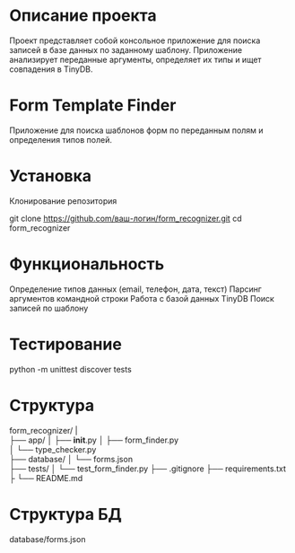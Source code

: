 # Описание проекта

Проект представляет собой консольное приложение для поиска записей в базе данных по заданному шаблону. Приложение анализирует переданные аргументы, определяет их типы и ищет совпадения в TinyDB.



# Form Template Finder

Приложение для поиска шаблонов форм по переданным полям и определения типов полей.

# Установка 

Клонирование репозитория

git clone https://github.com/ваш-логин/form_recognizer.git
cd form_recognizer

# Функциональность

Определение типов данных (email, телефон, дата, текст)
Парсинг аргументов командной строки
Работа с базой данных TinyDB
Поиск записей по шаблону

# Тестирование

python -m unittest discover tests

# Cтруктура 

form_recognizer/
|                
├── app/
│   ├── __init__.py
│   ├── form_finder.py    
│   └── type_checker.py   
├── database/
│   └── forms.json        
├── tests/
│   └── test_form_finder.py
├── .gitignore
├── requirements.txt      
├
└── README.md

# Структура БД
 database/forms.json


